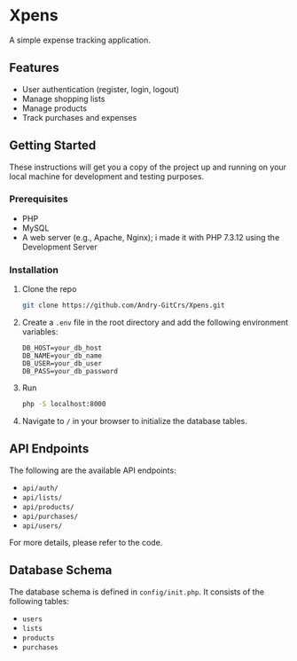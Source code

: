 # Xpens

A simple expense tracking application.

## Features

*   User authentication (register, login, logout)
*   Manage shopping lists
*   Manage products
*   Track purchases and expenses

## Getting Started

These instructions will get you a copy of the project up and running on your local machine for development and testing purposes.

### Prerequisites

*   PHP 
*   MySQL
*   A web server (e.g., Apache, Nginx); i made it with PHP 7.3.12 using the Development Server

### Installation

1.  Clone the repo
    ```sh
    git clone https://github.com/Andry-GitCrs/Xpens.git
    ```
2.  Create a `.env` file in the root directory and add the following environment variables:
    ```
    DB_HOST=your_db_host
    DB_NAME=your_db_name
    DB_USER=your_db_user
    DB_PASS=your_db_password
    ```
3.  Run 
    ```sh
    php -S localhost:8000
    ``` 
4. Navigate to `/` in your browser to initialize the database tables.

## API Endpoints

The following are the available API endpoints:

*   `api/auth/`
*   `api/lists/`
*   `api/products/`
*   `api/purchases/`
*   `api/users/`

For more details, please refer to the code.

## Database Schema

The database schema is defined in `config/init.php`. It consists of the following tables:

*   `users`
*   `lists`
*   `products`
*   `purchases`
